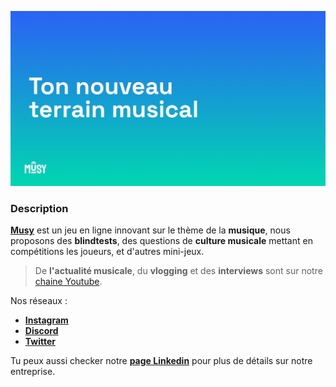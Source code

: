 ![Ton nouveau terrain de jeu musical](https://github.com/musy-app/.github/raw/master/musy-banner-gradende.jpg)

### Description

**[Musy](https://musy.app/)** est un jeu en ligne innovant sur le thème de la **musique**, nous proposons des **blindtests**, des questions de **culture musicale** mettant en compétitions les joueurs, et d'autres mini-jeux.

> De **l'actualité musicale**, du **vlogging** et des **interviews** sont sur notre [chaine Youtube](https://youtube.com/@musyapp).

Nos réseaux :
- **[Instagram](https://instagram.com/musy_app)**
- **[Discord](https://discord.gg/UbYgZxT9P9)**
- **[Twitter](https://twitter.com/musyapp)**

Tu peux aussi checker notre **[page Linkedin](https://www.linkedin.com/company/musyapp)** pour plus de détails sur notre entreprise.
